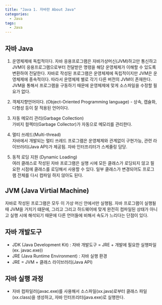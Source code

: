 ```yaml
---
title: "Java 1. 자바란 About Java"
categories:
  - Java
tags:
  - Java
---
```


## 자바 Java
1. 운영체제에 독립적이다. 자바 응용프로그램은 자바가상머신(JVM)하고만 통신하고 JVM이 응용프로그램으로부터 전달받은 명령을 해당 운영체제가 이해할 수 있도록 변환하여 전달한다. 자바로 작성된 프로그램은 운영체제에 독립적이지만 JVM은 운영체제에 종속적이다. 따라서 운영체제 별로 각기 다른 버전의 JVM이 존재한다. JVM을 통해서 프로그램을 구동하기 때문에 운영체제에 맞게 소스파일을 수정할 필요가 없다.

2. 객체지향언어이다. (Object-Oriented Programming language) - 상속, 캡슐화, 다형성 등이 잘 적용된 언어이다. 

3. 자동 메모리 관리(Garbage Collection)<br>
가비지 컬렉터(Garbage Collector)가 자동으로 메모리를 관리한다.

3. 멀티 쓰레드(Multi-thread)<br>
자바에서 개발되는 멀티 쓰레드 프로그램은 운영체제와 관계없이 구현가능, 관련 라이브러리(Java API)가 제공됨. 자바 인터프리터가 스케쥴링 담당.

4. 동적 로딩 지원 (Dynamic Loading)<br>
여러 클래스로 작성된 자바 프로그램은 실행 시에 모든 클래스가 로딩되지 않고 필요한 시점에 클래스를 로딩해서 사용할 수 있다. 일부 클래스가 변경되어도 프로그램 전체를 다시 컴파일 하지 않아도 된다.

## JVM (Java Virtial Machine)
자바로 작성된 프로그램은 모두 이 가상 머신 안에서만 실행됨. 자바 프로그램이 실행될 때 JVM을 거치기 떄문에, 그리고 그리고 하드웨어에 맞게 완전히 컴파일된 상태가 아니고 실행 시에 해석되기 때문에 다른 언어들에 비해서 속도가 느리다는 단점이 있다. 

## 자바 개발도구
- JDK (Java Development Kit) : 자바 개발도구 = JRE + 개발에 필요한 실행파일(ex. javac.exe))
- JRE (Java Runtime Environment) : 자바 실행 환경
- JRE = JVM + 클래스 라이브러리(Java API)

## 자바 실행 과정
- 자바 컴파일러(javac.exe)를 사용해서 소스파일(xx.java)로부터 클래스 파일(xx.class)을 생성하고, 자바 인터프리터(java.exe)로 실행한다.

